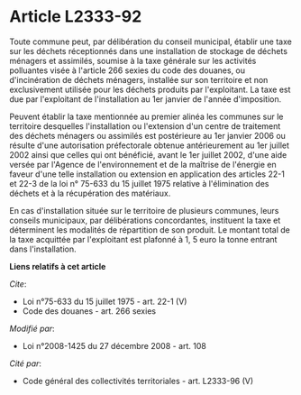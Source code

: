# Article L2333-92

Toute commune peut, par délibération du conseil municipal, établir une taxe sur les déchets réceptionnés dans une
installation de stockage de déchets ménagers et assimilés, soumise à la taxe générale sur les activités polluantes visée à
l'article 266 sexies du code des douanes, ou d'incinération de déchets ménagers, installée sur son territoire et non
exclusivement utilisée pour les déchets produits par l'exploitant. La taxe est due par l'exploitant de l'installation au 1er
janvier de l'année d'imposition. 

Peuvent établir la taxe mentionnée au premier alinéa les communes sur le territoire desquelles l'installation ou l'extension
d'un centre de traitement des déchets ménagers ou assimilés est postérieure au 1er janvier 2006 ou résulte d'une autorisation
préfectorale obtenue antérieurement au 1er juillet 2002 ainsi que celles qui ont bénéficié, avant le 1er juillet 2002, d'une
aide versée par l'Agence de l'environnement et de la maîtrise de l'énergie en faveur d'une telle installation ou extension en
application des articles 22-1 et 22-3 de la loi n° 75-633 du 15 juillet 1975 relative à l'élimination des déchets et à la
récupération des matériaux. 

En cas d'installation située sur le territoire de plusieurs communes, leurs conseils municipaux, par délibérations
concordantes, instituent la taxe et déterminent les modalités de répartition de son produit. Le montant total de la taxe
acquittée par l'exploitant est plafonné à 1, 5 euro la tonne entrant dans l'installation.

**Liens relatifs à cet article**

_Cite_:

  - Loi n°75-633 du 15 juillet 1975 - art. 22-1 (V)
  - Code des douanes - art. 266 sexies

_Modifié par_:

  - Loi n°2008-1425 du 27 décembre 2008 - art. 108

_Cité par_:

  - Code général des collectivités territoriales - art. L2333-96 (V)
